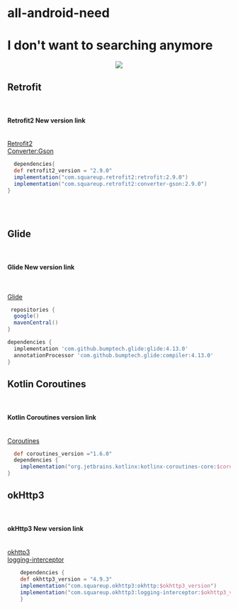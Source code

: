 # all-android-need

<h1>I don't want to searching anymore </h1>

<p align="center"><img src="https://thumbs.gfycat.com/AnyMessyBison-size_restricted.gif"/></p>
<h2><Maven Repository></h2>
<h2> Retrofit</h2><br>
  <h4> Retrofit2 New version link</h4><br>
  <a href="https://mvnrepository.com/artifact/com.squareup.retrofit2/retrofit"> Retrofit2</a><br>
  <a href="https://mvnrepository.com/artifact/com.squareup.retrofit2/converter-gson"> Converter:Gson</a>
  
```gradle
  dependencies{
  def retrofit2_version = "2.9.0"
  implementation("com.squareup.retrofit2:retrofit:2.9.0")
  implementation("com.squareup.retrofit2:converter-gson:2.9.0")
}
```
<br><br>
<h2> Glide</h2><br>
  <h4> Glide New version link</h4><br>
  
  <a href="https://github.com/bumptech/glide"> Glide</a><br>

  
```gradle
 repositories {
  google()
  mavenCentral()
}

dependencies {
  implementation 'com.github.bumptech.glide:glide:4.13.0'
  annotationProcessor 'com.github.bumptech.glide:compiler:4.13.0'
}
```
</hr>
<h2> Kotlin Coroutines</h2><br>
  <h4> Kotlin Coroutines version link</h4><br>
  <a href="https://github.com/Kotlin/kotlinx.coroutines"> Coroutines</a><br>
  
 
```gradle
  def coroutines_version ="1.6.0"
  dependencies {
    implementation("org.jetbrains.kotlinx:kotlinx-coroutines-core:$coroutines_version")
}
```

<h2> okHttp3</h2><br>
  <h4> okHttp3 New version link</h4><br>
  <a href="https://mvnrepository.com/artifact/com.squareup.retrofit2/okthttp3"> okhttp3</a><br>
  <a href="https://mvnrepository.com/artifact/com.squareup.retrofit2/logging-interceptor"> logging-interceptor</a>
  
```gradle
    dependencies {
    def okhttp3_version = "4.9.3"
    implementation("com.squareup.okhttp3:okhttp:$okhttp3_version")
    implementation("com.squareup.okhttp3:logging-interceptor:$okhttp3_version")
    }
```
